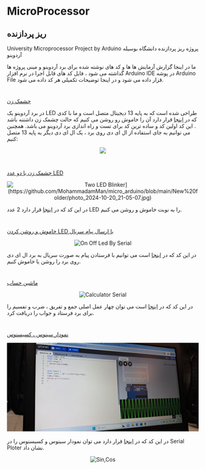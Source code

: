 # MicroProcessor
## ریز پردازنده
University Microprocessor Project by Arduino پروژه ریز پردازنده دانشگاه بوسیله آردوینو

ما در اینجا گزارش آزمایش ها ها و کد های نوشته شده برای برد آردوینو و مینی پروژه ها گداشته می شود ، فایل کد های قابل اجرا در نرم افزار Arduino IDE در پوشه Arduino File قزار داده می شود و در اینجا توضیحات تکمیلی هر کد داده می شود.
#

[چشمک زن](https://github.com/MohammadamMan/micro_arduino/blob/main/New%20folder%20(2)/LED.gif)






در برد آردوینو یک LED طراحی شده است که به پایه 13 دیجیتال متصل است و ما با کدی که در [اینجا](https://github.com/MohammadamMan/micro_arduino/blob/main/Arduino%20Code/1blinker.ino)  قرار دارد آن را خاموش رو روشن می کنیم که حالت چشمک زن داشتنه باشد . این کد اولین کد و ساده ترین کد برای تست و راه اندازی برد آردوینو می باشد.
همچنین می توانیم به جای استفاده از ال ای دی روی برد ، یک ال ای دی دیگر به پایه 13 متصل کنیم:

<p align="center">
  <img src="https://raw.githubusercontent.com/mohsenkmt/MicroProcessor/main/Photo/1_one_led_blinker1.jpeg" />
</p>

#

[چشمک زن با دو عدد LED](https://github.com/MohammadamMan/micro_arduino/blob/main/Arduino%20Code/2TwoLedBlinker.ino)
<p align="center">
  <img src="[https://github.com/mohsenkmt/MicroProcessor/blob/main/Photo/2_Two_Led_Blinker.jpeg" alt="Two LED Blinker](https://github.com/MohammadamMan/micro_arduino/blob/main/New%20folder/photo_2024-10-20_21-05-07.jpg)" />
</p>


در این کد که در [اینجا](https://github.com/MohammadamMan/micro_arduino/blob/main/Arduino%20Code/2TwoLedBlinker.ino) قرار دارد 2 عدد LED را به نوبت خاموش و روشن می کنیم.
#
[خاموش و روشن کردن LED با ارسال پیام سریال](https://github.com/MohammadamMan/micro_arduino/blob/main/Arduino%20Code/3OnOffLedBySerial.ino)

<p align="center">
  <img src="https://github.com/mohsenkmt/MicroProcessor/blob/main/Photo/3_On_Off_Led_By_Serial.jpeg" alt="On Off Led By Serial " />
</p>

در این کد که در [اینجا](https://github.com/MohammadamMan/micro_arduino/blob/main/Arduino%20Code/3OnOffLedBySerial.ino) است می توانیم با فرستادن پیام به صورت سریال به برد ال ای دی روی برد را روشن یا خاموش کنیم.

#

[ماشین حساب ](https://github.com/MohammadamMan/micro_arduino/blob/main/Arduino%20Code/4CalculatorSerial.ino)
<p align="center">
  <img src="https://github.com/mohsenkmt/MicroProcessor/blob/main/Photo/4_Calculator_Serial.jpeg" alt="Calculator Serial " />
</p>

در این کد که در [اینجا](https://github.com/MohammadamMan/micro_arduino/blob/main/Arduino%20Code/4CalculatorSerial.ino) است می توان چهار عمل اصلی جمع و تفریق ، ضرب و تفسیم را برای برد فرستاد و جواب را دریافت کرد.
#
[نمودار سینوس ، کسیسنوس ]()

<p align="center">
  <img src="https://github.com/MohammadamMan/micro_arduino/blob/main/New%20folder/photo_2024-10-20_21-04-58.jpg" />
</p>

در این کد که در [اینجا](https://github.com/MohammadamMan/micro_arduino/blob/main/Arduino%20Code/5-Sin%26Cos.ino) قرار دارد می توان نمودار سینوس و کسیسنوس را در Serial Ploter نشان داد.
<p align="center">
  <img src="https://github.com/mohsenkmt/MicroProcessor/blob/main/Photo/5_Sin_Cos.jpeg" alt="Sin,Cos" />
</p>

#

